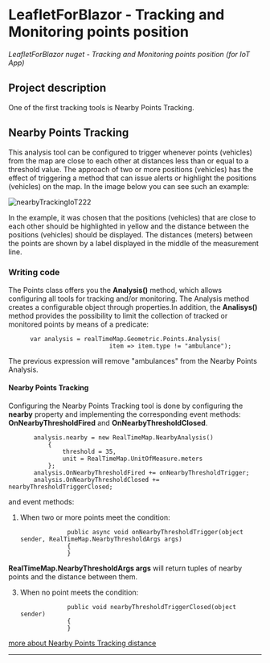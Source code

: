 # LeafletForBlazor - Tracking and Monitoring points position
_LeafletForBlazor nuget - Tracking and Monitoring points position (for IoT App)_
## Project description
One of the first tracking tools is Nearby Points Tracking.
## Nearby Points Tracking

This analysis tool can be configured to trigger whenever points (vehicles) from the map are close to each other at distances less than or equal to a threshold value. The approach of two or more positions (vehicles) has the effect of triggering a method that can issue alerts or highlight the positions (vehicles) on the map.
In the image below you can see such an example:

![nearbyTrackingIoT222](https://github.com/ichim/LeafletForBlazorTracking/assets/8348463/054201e0-af25-4cbb-8cc2-dbaa27701a30)


In the example, it was chosen that the positions (vehicles) that are close to each other should be highlighted in yellow and the distance between the positions (vehicles) should be displayed. 
The distances (meters) between the points are shown by a label displayed in the middle of the measurement line. 

### Writing code

The Points class offers you the **Analysis()** method, which allows configuring all tools for tracking and/or monitoring. The Analysis method creates a configurable object through properties.In addition, the **Analisys()** method provides the possibility to limit the collection of tracked or monitored points by means of a predicate:

          var analysis = realTimeMap.Geometric.Points.Analysis(
                                item => item.type != "ambulance");

The previous expression will remove "ambulances" from the Nearby Points Analysis.

#### Nearby Points Tracking

Configuring the Nearby Points Tracking tool is done by configuring the **nearby** property and implementing the corresponding event methods: **OnNearbyThresholdFired** and **OnNearbyThresholdClosed**.

           analysis.nearby = new RealTimeMap.NearbyAnalysis()
               {
                   threshold = 35,
                   unit = RealTimeMap.UnitOfMeasure.meters
               };
           analysis.OnNearbyThresholdFired += onNearbyThresholdTrigger;
           analysis.OnNearbyThresholdClosed += nearbyThresholdTriggerClosed;

and event methods:

1. When two or more points meet the condition:

                    public async void onNearbyThresholdTrigger(object sender, RealTimeMap.NearbyThresholdArgs args)
                    {
                    }

**RealTimeMap.NearbyThresholdArgs args** will return tuples of nearby points and the distance between them. 
   
3. When no point meets the condition:

                    public void nearbyThresholdTriggerClosed(object sender)
                    {
                    }


[more about Nearby Points Tracking distance](https://github.com/ichim/LeafletForBlazorTracking/tree/main/Nearby%20Points%20Tracking%20distance)


---

